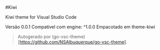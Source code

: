 #Kiwi

Kiwi theme for Visual Studio Code

Versão 0.0.1
Compatível com engine: ^1.0.0
Empacotado em theme-kiwi

> Autogerado por (go-vsc-theme)[https://github.com/NSAlbuquerque/go-vsc-theme].